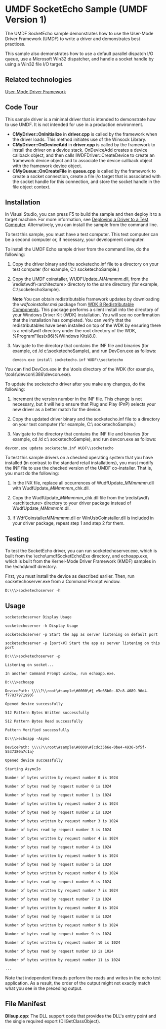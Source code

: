 <!---
    name: UMDF SocketEcho Sample (UMDF Version 1)
    platform: UMDF1
    language: cpp
    category: General WDF
    description: Demonstrates how to use UMDF version 1 to write a driver and demonstrates best practices. 
    samplefwlink: https://go.microsoft.com/fwlink/p/?LinkId=617709
--->


UMDF SocketEcho Sample (UMDF Version 1)
=======================================

The UMDF SocketEcho sample demonstrates how to use the User-Mode Driver Framework (UMDF) to write a driver and demonstrates best practices.

This sample also demonstrates how to use a default parallel dispatch I/O queue, use a Microsoft Win32 dispatcher, and handle a socket handle by using a Win32 file I/O target.

Related technologies
--------------------

[User-Mode Driver Framework](https://msdn.microsoft.com/en-us/library/windows/hardware/ff560456)

Code Tour
---------

This sample driver is a minimal driver that is intended to demonstrate how to use UMDF. It is not intended for use in a production environment.

- **CMyDriver::OnInitialize** in **driver.cpp** is called by the framework when the driver loads. This method initiates use of the Winsock Library. 
- **CMyDriver::OnDeviceAdd** in **driver.cpp** is called by the framework to install the driver on a device stack. OnDeviceAdd creates a device callback object, and then calls IWDFDriver::CreateDevice to create an framework device object and to associate the device callback object with the framework device object.
- **CMyQueue::OnCreateFile** in **queue.cpp** is called by the framework to create a socket connection, create a file i/o target that is associated with the socket handle for this connection, and store the socket handle in the file object context.

Installation
------------

In Visual Studio, you can press F5 to build the sample and then deploy it to a target machine. For more information, see [Deploying a Driver to a Test Computer](https://msdn.microsoft.com/en-us/library/windows/hardware/hh454834). Alternatively, you can install the sample from the command line.

To test this sample, you must have a test computer. This test computer can be a second computer or, if necessary, your development computer.

To install the UMDF Echo sample driver from the command line, do the following:

1.  Copy the driver binary and the socketecho.inf file to a directory on your test computer (for example, C:\\ socketechoSample.)

2.  Copy the UMDF coinstaller, WUDFUpdate\_*MMmmmm*.dll, from the \\redist\\wdf\\\<architecture\> directory to the same directory (for example, C:\\socketechoSample).

    **Note** You can obtain redistributable framework updates by downloading the *wdfcoinstaller.msi* package from [WDK 8 Redistributable Components](https://go.microsoft.com/fwlink/p/?LinkID=226396). This package performs a silent install into the directory of your Windows Driver Kit (WDK) installation. You will see no confirmation that the installation has completed. You can verify that the redistributables have been installed on top of the WDK by ensuring there is a redist\\wdf directory under the root directory of the WDK, %ProgramFiles(x86)%\\Windows Kits\\8.0.

3.  Navigate to the directory that contains the INF file and binaries (for example, cd /d c:\\socketechoSample), and run DevCon.exe as follows:

    `devcon.exe install socketecho.inf WUDF\\socketecho`

  You can find DevCon.exe in the \\tools directory of the WDK (for example, \\tools\\devcon\\i386\\devcon.exe).

To update the socketecho driver after you make any changes, do the following:

1.  Increment the version number in the INF file. This change is not necessary, but it will help ensure that Plug and Play (PnP) selects your new driver as a better match for the device.

2.  Copy the updated driver binary and the socketecho.inf file to a directory on your test computer (for example, C:\\ socketechoSample.)

3.  Navigate to the directory that contains the INF file and binaries (for example, cd /d c:\\ socketechoSample), and run devcon.exe as follows:

  `devcon.exe update socketecho.inf WUDF\\socketecho`

To test this sample drivers on a checked operating system that you have installed (in contrast to the standard retail installations), you must modify the INF file to use the checked version of the UMDF co-installer. That is, you must do the following:

1.  In the INX file, replace all occurrences of WudfUpdate\_*MMmmmm*.dll with WudfUpdate\_*MMmmmm*\_chk.dll.

2.  Copy the WudfUpdate\_*MMmmmm*\_chk.dll file from the \\redist\\wdf\\\<architecture\> directory to your driver package instead of WudfUpdate\_*MMmmmm*.dll.

3.  If WdfCoinstaller*MMmmmm*.dll or WinUsbCoinstaller.dll is included in your driver package, repeat step 1 and step 2 for them.

Testing
-------

To test the SocketEcho driver, you can run socketechoserver.exe, which is built from the \\echo\\umdfSocketEcho\\Exe directory, and echoapp.exe, which is built from the Kernel-Mode Driver Framework (KMDF) samples in the \\echo\\kmdf directory.

First, you must install the device as described earlier. Then, run socketechoserver.exe from a Command Prompt window.

`D:\\\>socketechoserver -h`

Usage
------
```
socketechoserver Display Usage

socketechoserver -h Display Usage

socketechoserver -p Start the app as server listening on default port

socketechoserver -p [port\#] Start the app as server listening on this port

D:\\\>socketechoserver -p

Listening on socket...

In another Command Prompt window, run echoapp.exe.

D:\\\>echoapp

DevicePath: \\\\?\\root\#sample\#0000\#{ e5e65b0c-82c8-4689-96d4-f77837971990}

Opened device successfully

512 Pattern Bytes Written successfully

512 Pattern Bytes Read successfully

Pattern Verified successfully

D:\\\>echoapp -Async

DevicePath: \\\\?\\root\#sample\#0000\#{cdc35b6e-0be4-4936-bf5f-5537380a7c1a}

Opened device successfully

Starting AsyncIo

Number of bytes written by request number 0 is 1024

Number of bytes read by request number 0 is 1024

Number of bytes read by request number 1 is 1024

Number of bytes written by request number 2 is 1024

Number of bytes read by request number 2 is 1024

Number of bytes written by request number 3 is 1024

Number of bytes read by request number 3 is 1024

Number of bytes written by request number 4 is 1024

Number of bytes read by request number 4 is 1024

Number of bytes written by request number 5 is 1024

Number of bytes read by request number 5 is 1024

Number of bytes written by request number 6 is 1024

Number of bytes read by request number 6 is 1024

Number of bytes written by request number 7 is 1024

Number of bytes read by request number 7 is 1024

Number of bytes written by request number 8 is 1024

Number of bytes read by request number 8 is 1024

Number of bytes written by request number 9 is 1024

Number of bytes read by request number 9 is 1024

Number of bytes written by request number 10 is 1024

Number of bytes read by request number 10 is 1024

Number of bytes written by request number 11 is 1024

...
```

Note that independent threads perform the reads and writes in the echo test application. As a result, the order of the output might not exactly match what you see in the preceding output.

File Manifest
-------------

**Dllsup.cpp**: The DLL support code that provides the DLL's entry point and the single required export (DllGetClassObject).


